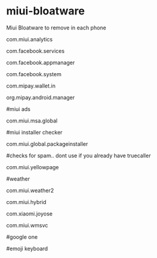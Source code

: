 # miui-bloatware
Miui Bloatware to remove in each phone

com.miui.analytics

com.facebook.services

com.facebook.appmanager

com.facebook.system

com.mipay.wallet.in

org.mipay.android.manager

#miui ads

com.miui.msa.global

#miui installer checker

com.miui.global.packageinstaller

#checks for spam.. dont use if you already have truecaller

com.miui.yellowpage

#weather

com.miui.weather2

com.miui.hybrid

com.xiaomi.joyose

com.miui.wmsvc

#google one

#emoji keyboard
